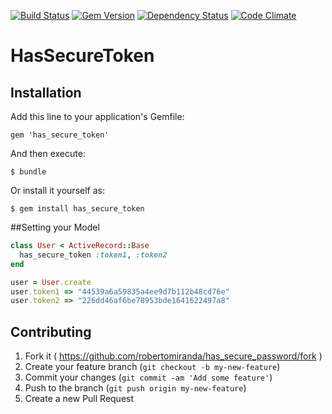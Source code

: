 [![Build Status](https://travis-ci.org/robertomiranda/has_secure_token.png)](https://travis-ci.org/robertomiranda/has_secure_token)
[![Gem Version](https://badge.fury.io/rb/has_secure_token.svg)](http://badge.fury.io/rb/has_secure_token)
[![Dependency Status](https://gemnasium.com/robertomiranda/has_secure_token.svg)](https://gemnasium.com/robertomiranda/has_secure_token)
[![Code Climate](https://codeclimate.com/github/robertomiranda/has_secure_token/badges/gpa.svg)](https://codeclimate.com/github/robertomiranda/has_secure_token)

# HasSecureToken

## Installation

Add this line to your application's Gemfile:

    gem 'has_secure_token'

And then execute:

    $ bundle

Or install it yourself as:

    $ gem install has_secure_token

##Setting your Model

```ruby
class User < ActiveRecord::Base
  has_secure_token :token1, :token2
end

user = User.create
user.token1 => "44539a6a59835a4ee9d7b112b48cd76e"
user.token2 => "226dd46af6be78953bde1641622497a8"
```

## Contributing

1. Fork it ( https://github.com/robertomiranda/has_secure_password/fork )
2. Create your feature branch (`git checkout -b my-new-feature`)
3. Commit your changes (`git commit -am 'Add some feature'`)
4. Push to the branch (`git push origin my-new-feature`)
5. Create a new Pull Request
